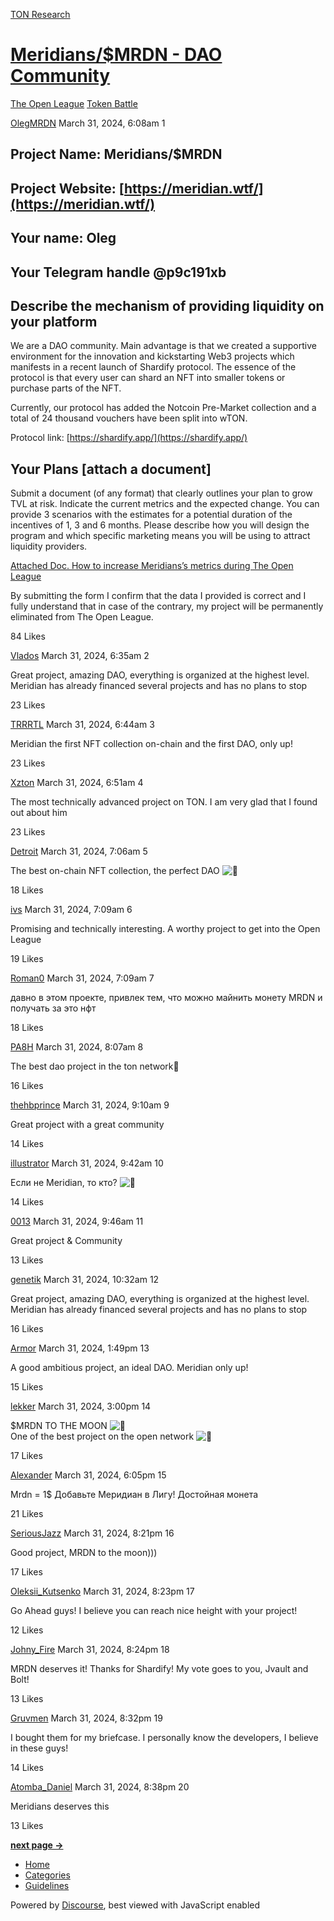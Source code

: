 [TON Research](/)

# [Meridians/$MRDN - DAO Community](/t/meridians-mrdn-dao-community/1930)

[The Open League](/c/the-open-league/token-leaderboard/57)  [Token Battle](/c/the-open-league/token-leaderboard/57) 

    

[OlegMRDN](https://tonresear.ch/u/OlegMRDN)  March 31, 2024, 6:08am  1

## [](#project-name-meridiansmrdn-1)Project Name: Meridians/$MRDN

## [](#project-website-httpsmeridianwtf-2)Project Website: [https://meridian.wtf/](https://meridian.wtf/)

## [](#your-name-oleg-3)Your name: Oleg

## [](#your-telegram-handle-p9c191xb-4)Your Telegram handle @p9c191xb

## [](#describe-the-mechanism-of-providing-liquidity-on-your-platform-5)Describe the mechanism of providing liquidity on your platform

We are a DAO community. Main advantage is that we created a supportive environment for the innovation and kickstarting Web3 projects which manifests in a recent launch of Shardify protocol. The essence of the protocol is that every user can shard an NFT into smaller tokens or purchase parts of the NFT.

Currently, our protocol has added the Notcoin Pre-Market collection and a total of 24 thousand vouchers have been split into wTON.

Protocol link: [https://shardify.app/](https://shardify.app/)

## [](#your-plans-attach-a-document-6)Your Plans \[attach a document\]

Submit a document (of any format) that clearly outlines your plan to grow TVL at risk. Indicate the current metrics and the expected change. You can provide 3 scenarios with the estimates for a potential duration of the incentives of 1, 3 and 6 months. Please describe how you will design the program and which specific marketing means you will be using to attract liquidity providers.

[Attached Doc. How to increase Meridians’s metrics during The Open League](https://docs.google.com/document/d/1JlmfR4u8soqO7oEYhds4VHw4O-JD-9FAUxrdLkeUvec/edit)

By submitting the form I confirm that the data I provided is correct and I fully understand that in case of the contrary, my project will be permanently eliminated from The Open League.

  84 Likes

[Vlados](https://tonresear.ch/u/Vlados) March 31, 2024, 6:35am  2

Great project, amazing DAO, everything is organized at the highest level. Meridian has already financed several projects and has no plans to stop

  23 Likes

[TRRRTL](https://tonresear.ch/u/TRRRTL) March 31, 2024, 6:44am  3

Meridian the first NFT collection on-chain and the first DAO, only up!

  23 Likes

[Xzton](https://tonresear.ch/u/Xzton) March 31, 2024, 6:51am  4

The most technically advanced project on TON. I am very glad that I found out about him

  23 Likes

[Detroit](https://tonresear.ch/u/Detroit) March 31, 2024, 7:06am  5

The best on-chain NFT collection, the perfect DAO ![:sparkling_heart:](https://tonresear.ch/images/emoji/twitter/sparkling_heart.png?v=12 ":sparkling_heart:")

  18 Likes

[ivs](https://tonresear.ch/u/ivs) March 31, 2024, 7:09am  6

Promising and technically interesting. A worthy project to get into the Open League

  19 Likes

[Roman0](https://tonresear.ch/u/Roman0) March 31, 2024, 7:09am  7

давно в этом проекте, привлек тем, что можно майнить монету MRDN и получать за это нфт

  18 Likes

[PA8H](https://tonresear.ch/u/PA8H) March 31, 2024, 8:07am  8

The best dao project in the ton network🚀

  16 Likes

[thehbprince](https://tonresear.ch/u/thehbprince) March 31, 2024, 9:10am  9

Great project with a great community

  14 Likes

[illustrator](https://tonresear.ch/u/illustrator) March 31, 2024, 9:42am  10

Если не Meridian, то кто? ![:star_struck:](https://tonresear.ch/images/emoji/twitter/star_struck.png?v=12 ":star_struck:")

  14 Likes

[0013](https://tonresear.ch/u/0013) March 31, 2024, 9:46am  11

Great project & Community

  13 Likes

[genetik](https://tonresear.ch/u/genetik) March 31, 2024, 10:32am  12

Great project, amazing DAO, everything is organized at the highest level. Meridian has already financed several projects and has no plans to stop

  16 Likes

[Armor](https://tonresear.ch/u/Armor) March 31, 2024, 1:49pm  13

A good ambitious project, an ideal DAO. Meridian only up!

  15 Likes

[lekker](https://tonresear.ch/u/lekker) March 31, 2024, 3:00pm  14

$MRDN TO THE MOON ![:full_moon_with_face:](https://tonresear.ch/images/emoji/twitter/full_moon_with_face.png?v=12 ":full_moon_with_face:")  
One of the best project on the open network ![:blue_heart:](https://tonresear.ch/images/emoji/twitter/blue_heart.png?v=12 ":blue_heart:")

  17 Likes

[Alexander](https://tonresear.ch/u/Alexander) March 31, 2024, 6:05pm  15

Mrdn = 1$ Добавьте Меридиан в Лигу! Достойная монета

  21 Likes

[SeriousJazz](https://tonresear.ch/u/SeriousJazz) March 31, 2024, 8:21pm  16

Good project, MRDN to the moon)))

  17 Likes

[Oleksii\_Kutsenko](https://tonresear.ch/u/Oleksii_Kutsenko) March 31, 2024, 8:23pm  17

Go Ahead guys! I believe you can reach nice height with your project!

  12 Likes

[Johny\_Fire](https://tonresear.ch/u/Johny_Fire) March 31, 2024, 8:24pm  18

MRDN deserves it! Thanks for Shardify! My vote goes to you, Jvault and Bolt!

  13 Likes

[Gruvmen](https://tonresear.ch/u/Gruvmen) March 31, 2024, 8:32pm  19

I bought them for my briefcase. I personally know the developers, I believe in these guys!

  14 Likes

[Atomba\_Daniel](https://tonresear.ch/u/Atomba_Daniel) March 31, 2024, 8:38pm  20

Meridians deserves this

  13 Likes

**[next page →](/t/meridians-mrdn-dao-community/1930?page=2)**

*   [Home](/)
*   [Categories](/categories)
*   [Guidelines](/guidelines)

Powered by [Discourse](https://www.discourse.org), best viewed with JavaScript enabled